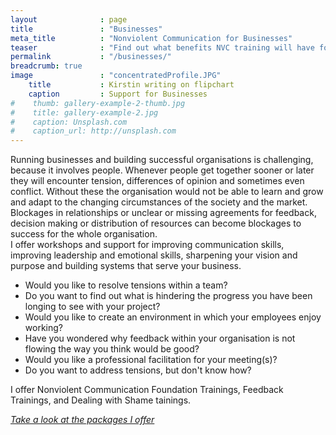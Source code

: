 ```yaml
---
layout              : page
title               : "Businesses"
meta_title          : "Nonviolent Communication for Businesses"
teaser              : "Find out what benefits NVC training will have for your organisation or business."
permalink           : "/businesses/"
breadcrumb: true
image               : "concentratedProfile.JPG"
    title           : Kirstin writing on flipchart
    caption         : Support for Businesses
#    thumb: gallery-example-2-thumb.jpg
#    title: gallery-example-2.jpg
#    caption: Unsplash.com
#    caption_url: http://unsplash.com
---
```


Running businesses and building successful organisations is challenging, because it involves people. Whenever people get together sooner or later they will encounter tension, differences of opinion and sometimes even conflict. Without these the organisation would not be able to learn and grow and adapt to the changing circumstances of the society and the market.  
Blockages in relationships or unclear or missing agreements for feedback, decision making or distribution of resources can become blockages to success for the whole organisation.  
I offer workshops and support for improving communication skills, improving leadership and emotional skills, sharpening your vision and purpose and building systems that serve your business. 

- Would you like to resolve tensions within a team?
- Do you want to find out what is hindering the progress you have been longing to see with your project?
- Would you like to create an environment in which your employees enjoy working?
- Have you wondered why feedback within your organisation is not flowing the way you think would be good?
- Would you like a professional facilitation for your meeting(s)?
- Do you want to address tensions, but don't know how?

I offer Nonviolent Communication Foundation Trainings, Feedback Trainings, and Dealing with Shame tainings.  

[_Take a look at the packages I offer_](#packages-and-prices)  
